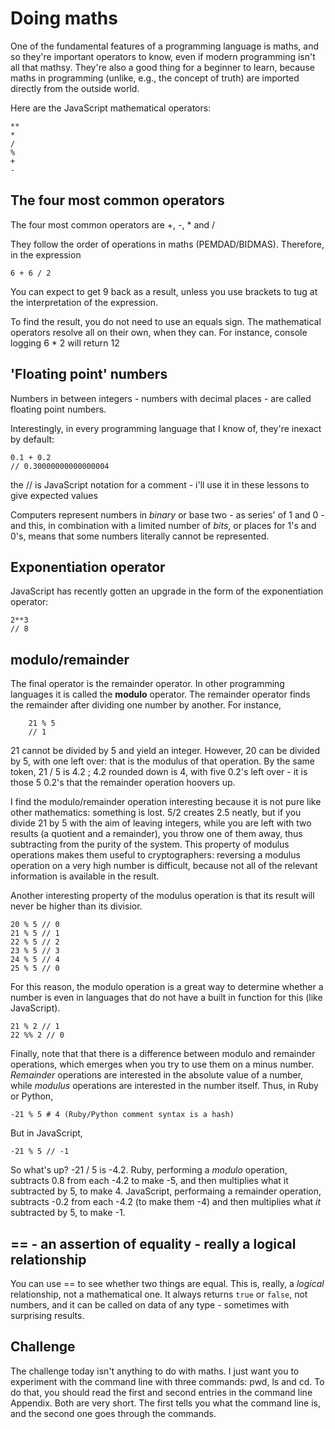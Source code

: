 # Doing maths

One of the fundamental features of a programming language is maths, and so they're important operators to know, even if modern programming isn't all that mathsy. They're also a good thing for a beginner to learn, because maths in programming (unlike, e.g., the concept of truth) are imported directly from the outside world.

Here are the JavaScript mathematical operators:

```
**
*
/
%
+
-
```

## The four most common operators

The four most common operators are +, -, \* and /

They follow the order of operations in maths (PEMDAD/BIDMAS). Therefore, in the expression

    6 + 6 / 2

You can expect to get 9 back as a result, unless you use brackets to tug at the interpretation of the expression.

To find the result, you do not need to use an equals sign. The mathematical operators resolve all on their own, when they can. For instance, console logging 6 \* 2 will return 12

## 'Floating point' numbers

Numbers in between integers - numbers with decimal places - are called floating point numbers.

Interestingly, in every programming language that I know of, they're inexact by default:

    0.1 + 0.2
    // 0.30000000000000004

the // is JavaScript notation for a comment - i'll use it in these lessons to give expected values

Computers represent numbers in _binary_ or base two - as series' of 1 and 0 - and this, in combination with a limited number of _bits_, or places for 1's and 0's, means that some numbers literally cannot be represented.

## Exponentiation operator

JavaScript has recently gotten an upgrade in the form of the exponentiation operator:

    2**3
    // 8

## modulo/remainder

The final operator is the remainder operator. In other programming languages it is called the **modulo** operator. The remainder operator finds the remainder after dividing one number by another. For instance,

```
	21 % 5
	// 1
```

21 cannot be divided by 5 and yield an integer. However, 20 can be divided by 5, with one left over: that is the modulus of that operation. By the same token, 21 / 5 is 4.2 ; 4.2 rounded down is 4, with five 0.2's left over - it is those 5 0.2's that the remainder operation hoovers up.

I find the modulo/remainder operation interesting because it is not pure like other mathematics: something is lost. 5/2 creates 2.5 neatly, but if you divide 21 by 5 with the aim of leaving integers, while you are left with two results (a quotient and a remainder), you throw one of them away, thus subtracting from the purity of the system. This property of modulus operations makes them useful to cryptographers: reversing a modulus operation on a very high number is difficult, because not all of the relevant information is available in the result.

Another interesting property of the modulus operation is that its result will never be higher than its divisior.

```
20 % 5 // 0
21 % 5 // 1
22 % 5 // 2
23 % 5 // 3
24 % 5 // 4
25 % 5 // 0
```

For this reason, the modulo operation is a great way to determine whether a number is even in languages that do not have a built in function for this (like JavaScript).

```
21 % 2 // 1
22 %% 2 // 0
```

Finally, note that that there is a difference between modulo and remainder operations, which emerges when you try to use them on a minus number. _Remainder_ operations are interested in the absolute value of a number, while _modulus_ operations are interested in the number itself. Thus, in Ruby or Python,

```
-21 % 5 # 4 (Ruby/Python comment syntax is a hash)
```

But in JavaScript,

```
-21 % 5 // -1
```

So what's up? -21 / 5 is -4.2. Ruby, performing a _modulo_ operation, subtracts 0.8 from each -4.2 to make -5, and then multiplies what it subtracted by 5, to make 4. JavaScript, performaing a remainder operation, subtracts -0.2 from each -4.2 (to make them -4) and then multiplies what _it_ subtracted by 5, to make -1.

## == - an assertion of equality - really a logical relationship

You can use == to see whether two things are equal. This is, really, a _logical_ relationship, not a mathematical one. It always returns `true` or `false`, not numbers, and it can be called on data of any type - sometimes with surprising results.

## Challenge

The challenge today isn't anything to do with maths. I just want you to experiment with the command line with three commands: pwd, ls and cd. To do that, you should read the first and second entries in the command line Appendix. Both are very short. The first tells you what the command line is, and the second one goes through the commands.
